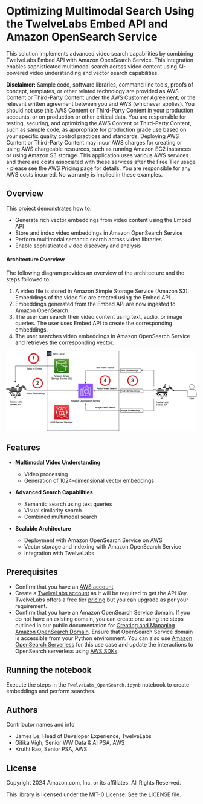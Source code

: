 # Optimizing Multimodal Search Using the TwelveLabs Embed API and Amazon OpenSearch Service

This solution implements advanced video search capabilities by combining TwelveLabs Embed API with Amazon OpenSearch Service. This integration enables sophisticated multimodal search across video content using AI-powered video understanding and vector search capabilities.

**Disclaimer:** Sample code, software libraries, command line tools, proofs of concept, templates, or other related technology are provided as AWS Content or Third-Party Content under the AWS Customer Agreement, or the relevant written agreement between you and AWS (whichever applies). You should not use this AWS Content or Third-Party Content in your production accounts, or on production or other critical data. You are responsible for testing, securing, and optimizing the AWS Content or Third-Party Content, such as sample code, as appropriate for production grade use based on your specific quality control practices and standards. Deploying AWS Content or Third-Party Content may incur AWS charges for creating or using AWS chargeable resources, such as running Amazon EC2 instances or using Amazon S3 storage. This application uses various AWS services and there are costs associated with these services after the Free Tier usage - please see the AWS Pricing page for details. You are responsible for any AWS costs incurred. No warranty is implied in these examples.

## Overview

This project demonstrates how to:
- Generate rich vector embeddings from video content using the Embed API
- Store and index video embeddings in Amazon OpenSearch Service
- Perform multimodal semantic search across video libraries
- Enable sophisticated video discovery and analysis

#### Architecture Overview 

The following diagram provides an overview of the architecture and the steps followed to 
1. A video file is stored in Amazon Simple Storage Service (Amazon S3). Embeddings of the video file are created using the Embed API.
2. Embeddings generated from the Embed API are now ingested to Amazon OpenSearch.
3. The user can search their video content using text, audio, or image queries. The user uses Embed API to create the corresponding embeddings.
4. The user searches video embeddings in Amazon OpenSearch Service and retrieves the corresponding vector.

![Figure 1: Architecture for TwelveLabs Embed API and Amazon OpenSearch use case](./images/OpenSearchTwelveLabsArchitecture.png)

## Features

- **Multimodal Video Understanding**
  - Video processing
  - Generation of 1024-dimensional vector embeddings

- **Advanced Search Capabilities** 
  - Semantic search using text queries
  - Visual similarity search
  - Combined multimodal search

- **Scalable Architecture**
  - Deployment with Amazon OpenSearch Service on AWS
  - Vector storage and indexing with Amazon OpenSearch Service
  - Integration with TwelveLabs

## Prerequisites
  - Confirm that you have an [AWS account](https://docs.aws.amazon.com/accounts/latest/reference/manage-acct-creating.html)
  - Create a [TwelveLabs account](https://auth.twelvelabs.io/u/signup/) as it will be required to get the API Key. TwelveLabs offers a free tier [pricing](https://www.twelvelabs.io/pricing) but you can upgrade as per your requirement.
  - Confirm that you have an Amazon OpenSearch Service domain. If you do not have an existing domain, you can create one using the steps outlined in our public documentation for [Creating and Managing Amazon OpenSearch Domain](https://docs.aws.amazon.com/opensearch-service/latest/developerguide/createupdatedomains.html). Ensure that OpenSearch Service domain is accessible from your Python environment. You can also use [Amazon OpenSearch Serverless](https://docs.aws.amazon.com/opensearch-service/latest/developerguide/serverless.html) for this use case and update the interactions to OpenSearch serverless using [AWS SDKs](https://docs.aws.amazon.com/opensearch-service/latest/developerguide/serverless-sdk.html).

## Running the notebook
Execute the steps in the `TwelveLabs_OpenSearch.ipynb` notebook to create embeddings and perform searches.

## Authors
Contributor names and info

  - James Le, Head of Developer Experience, TwelveLabs
  - Gitika Vigh, Senior WW Data & AI PSA, AWS
  - Kruthi Rao, Senior PSA, AWS
    
## License
Copyright 2024 Amazon.com, Inc. or its affiliates. All Rights Reserved.

This library is licensed under the MIT-0 License. See the LICENSE file.

